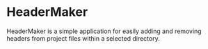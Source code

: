 # HeaderMaker
 HeaderMaker is a simple application for easily adding and removing headers from project files within a selected directory.
